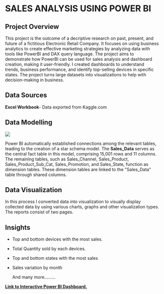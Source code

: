 # SALES ANALYSIS USING POWER BI

## Project Overview
  This project is the outcome of a  decriptive research on past, present, and future of a fictitious Electronic Retail Company. It focuses on using business analytics to create effective marketing strategies by analyzing data with tools like PowerBI and  DAX query language. The project aims to demonstrate how PowerBI can be used for sales analysis and dashboard creation, making it user-friendly. I created dashboards to understand trends, business performance, and identify top-selling devices in specific states. The project turns large datasets into visualizations to help with decision-making in business.

## Data Sources
**Excel Workbook**- Data exported from Kaggle.com

## Data Modelling


![](DataModel.png)

Power BI automatically established connections among the relevant tables, leading to the creation of a star schema model. The **Sales_Data** serves as the central fact table in this model, comprising 15,001 rows and 11 columns. The remaining tables, such as Sales_Channel, Sales_Product, Sales_Product_Sub_Cat, Sales_Promotion, and Sales_State, function as dimension tables. These dimension tables are linked to the "Sales_Data" table through shared columns.

## Data Visualization
In this process I converted data into visualization to visually display collected data by using various charts, graphs and other visualization types. The reports consist of two pages.


## Insights 
- Top and bottom devices with the most sales.
- Total Quantity sold by each devices.
- Top and bottom states with the most sales
- Sales variation by month
  
   And many more.........


 [**Link to Interactive Power BI Dashboard.**](https://app.powerbi.com/view?r=eyJrIjoiYjllMGFmZGMtMWY2OS00MDhiLWEwOGMtYTY3NDY4NTRiNmUxIiwidCI6IjcxNzQ2YTI1LWY5M2ItNGE0ZS04NTBmLTUwNTczMDkyZDBkMCIsImMiOjh9)




